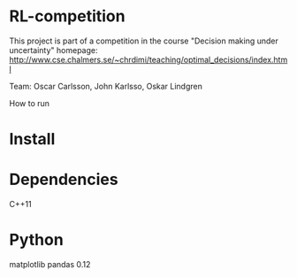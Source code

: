 RL-competition
==============

This project is part of a competition in the course "Decision making under uncertainty"
homepage: http://www.cse.chalmers.se/~chrdimi/teaching/optimal_decisions/index.html

Team: Oscar Carlsson, John Karlsso, Oskar Lindgren




How to run

Install
=========

Dependencies 
============
C++11

Python
===========
matplotlib
pandas 0.12
